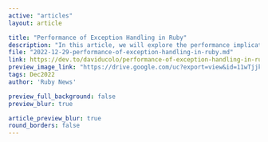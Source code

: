 ```yaml
---
active: "articles"
layout: article

title: "Performance of Exception Handling in Ruby"
description: "In this article, we will explore the performance implications of using exceptions in Ruby and discuss some best practices for minimizing their impact on your application's performance."
file: "2022-12-29-performance-of-exception-handling-in-ruby.md"
link: https://dev.to/daviducolo/performance-of-exception-handling-in-ruby-44ic 
preview_image_link: "https://drive.google.com/uc?export=view&id=11wTjjkurzYhBT2YtQ26_60AmbJjVry0Y"
tags: Dec2022
author: 'Ruby News'

preview_full_background: false
preview_blur: true

article_preview_blur: true
round_borders: false
---
```

